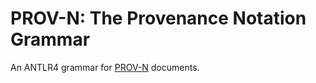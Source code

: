 # PROV-N: The Provenance Notation Grammar

An ANTLR4 grammar for [PROV-N](https://www.w3.org/TR/prov-n/) documents.
